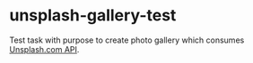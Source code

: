 # unsplash-gallery-test
Test task with purpose to create photo gallery which consumes [Unsplash.com API](https://unsplash.com/documentation).
